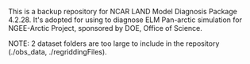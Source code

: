 This is a backup repository for NCAR LAND Model Diagnosis Package 4.2.28. It's adopted for using to diagnose ELM Pan-arctic simulation for NGEE-Arctic Project, sponsored by DOE, Office of Science.

NOTE: 2 dataset folders are too large to include in the repository (./obs_data, ./regriddingFiles).
